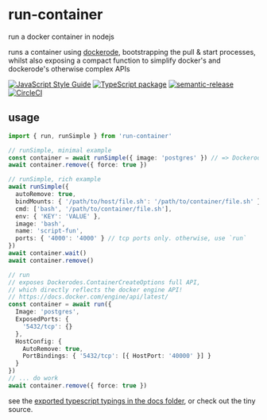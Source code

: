 # run-container

run a docker container in nodejs

runs a container using [dockerode](https://www.npmjs.com/package/dockerode), bootstrapping the pull & start processes, whilst also exposing a compact function to simplify docker's and dockerode's otherwise complex APIs

[![JavaScript Style Guide](https://img.shields.io/badge/code_style-standard-brightgreen.svg)](https://standardjs.com)
[![TypeScript package](https://img.shields.io/badge/typings-included-blue.svg)](https://www.typescriptlang.org)
[![semantic-release](https://img.shields.io/badge/%20%20%F0%9F%93%A6%F0%9F%9A%80-semantic--release-e10079.svg)](https://github.com/semantic-release/semantic-release)
[![CircleCI](https://circleci.com/gh/cdaringe/run-container.svg?style=svg)](https://circleci.com/gh/cdaringe/run-container)

## usage

```ts
import { run, runSimple } from 'run-container'

// runSimple, minimal example
const container = await runSimple({ image: 'postgres' }) // => Dockerode.Container instance
await container.remove({ force: true })

// runSimple, rich example
await runSimple({
  autoRemove: true,
  bindMounts: { '/path/to/host/file.sh': '/path/to/container/file.sh' },
  cmd: ['bash', '/path/to/container/file.sh'],
  env: { 'KEY': 'VALUE' },
  image: 'bash',
  name: 'script-fun',
  ports: { '4000': '4000' } // tcp ports only. otherwise, use `run`
})
await container.wait()
await container.remove()

// run
// exposes Dockerodes.ContainerCreateOptions full API,
// which directly reflects the docker engine API!
// https://docs.docker.com/engine/api/latest/
const container = await run({
  Image: 'postgres',
  ExposedPorts: {
    '5432/tcp': {}
  },
  HostConfig: {
    AutoRemove: true,
    PortBindings: { '5432/tcp': [{ HostPort: '40000' }] }
  }
})
// ... do work
await container.remove({ force: true })
```

see the [exported typescript typings in the docs folder](https://github.com/cdaringe/run-container/tree/master/docs), or check out the tiny source.
